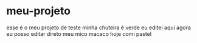 # meu-projeto

esse é o meu projeto de teste
minha chuteira é verde
eu editei aqui
agora eu posso editar direto
meu mico macaco
hoje comi pastel

